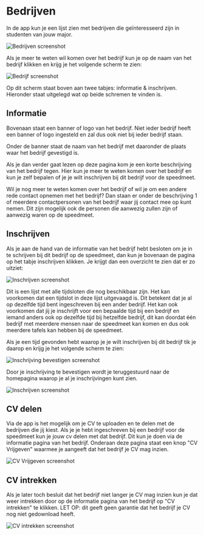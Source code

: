 # Bedrijven

In de app kun je een lijst zien met bedrijven die geïnteresseerd zijn in studenten van jouw major.

![Bedrijven screenshot](../media/app-bedrijven.png)

Als je meer te weten wil komen over het bedrijf kun je op de naam van het bedrijf klikken en krijg je het volgende scherm te zien:

![Bedrijf screenshot](../media/app-bedrijf.png)

Op dit scherm staat boven aan twee tabjes: informatie & inschrijven. Hieronder staat uitgelegd wat op beide schremen te vinden is.

## Informatie

Bovenaan staat een banner of logo van het bedrijf. Niet ieder bedrijf heeft een banner of logo ingesteld en zal dus ook niet bij ieder bedrijf staan.

Onder de banner staat de naam van het bedrijf met daaronder de plaats waar het bedrijf gevestigd is.

Als je dan verder gaat lezen op deze pagina kom je een korte beschrijving van het bedrijf tegen. Hier kun je meer te weten komen over het bedrijf en kun je zelf bepalen of je je wilt inschrijven bij dit bedrijf voor de speedmeet.

Wil je nog meer te weten komen over het bedrijf of wil je om een andere rede contact opnemen met het bedrijf? Dan staan er onder de beschrijving 1 of meerdere contactpersonen van het bedrijf waar jij contact mee op kunt nemen. Dit zijn mogelijk ook de personen die aanwezig zullen zijn of aanwezig waren op de speedmeet.

## Inschrijven

Als je aan de hand van de informatie van het bedrijf hebt besloten om je in te schrijven bij dit bedrijf op de speedmeet, dan kun je bovenaan de pagina op het tabje inschrijven klikken. Je krijgt dan een overzicht te zien dat er zo uitziet:

![Inschrijven screenshot](../media/app-beschikbare-tijdsloten.png)

Dit is een lijst met alle tijdsloten die nog beschikbaar zijn. Het kan voorkomen dat een tijdslot in deze lijst uitgevaagd is. Dit betekent dat je al op dezelfde tijd bent ingeschreven bij een ander bedrijf. Het kan ook voorkomen dat jij je inschrijft voor een bepaalde tijd bij een bedrijf en iemand anders ook op dezelfde tijd bij hetzelfde bedrijf, dit kan doordat één bedrijf met meerdere mensen naar de speedmeet kan komen en dus ook meerdere tafels kan hebben bij de speedmeet.

Als je een tijd gevonden hebt waarop je je wilt inschrijven bij dit bedrijf tik je daarop en krijg je het volgende scherm te zien:

![Inschrijving bevestigen screenshot](../media/app-inschrijving-bevestigen.png)

Door je inschrijving te bevestigen wordt je teruggestuurd naar de homepagina waarop je al je inschrijvingen kunt zien.

![Inschrijven screenshot](../media/app-inschrijvingen-bevestiging.png)

## CV delen

Via de app is het mogelijk om je CV te uploaden en te delen met de bedrijven die jij kiest. Als je je hebt ingeschreven bij een bedrijf voor de speedmeet kun je jouw cv delen met dat bedrijf. Dit kun je doen via de informatie pagina van het bedrijf. Onderaan deze pagina staat een knop "CV Vrijgeven" waarmee je aangeeft dat het bedrijf je CV mag inzien.

![CV Vrijgeven screenshot](../media/app-bedrijf-ingeschreven.png)

## CV intrekken

Als je later toch besluit dat het bedrijf niet langer je CV mag inzien kun je dat weer intrekken door op de informatie pagina van het bedrijf op "CV intrekken" te klikken. LET OP: dit geeft geen garantie dat het bedrijf je CV nog niet gedownload heeft.

![CV intrekken screenshot](../media/app-bedrijf-cv-intrekken.png)
